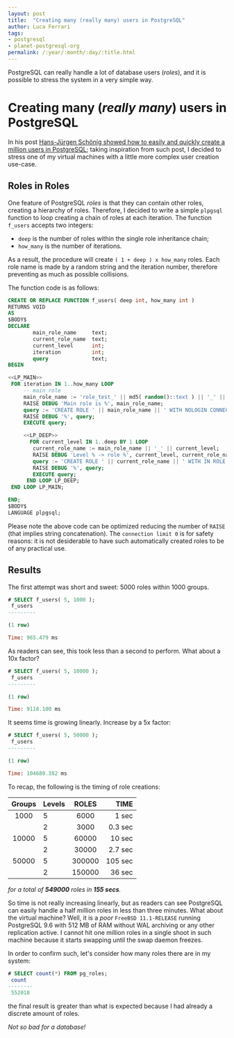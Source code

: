 ```yaml
---
layout: post
title:  "Creating many (really many) users in PostgreSQL"
author: Luca Ferrari
tags:
- postgresql
- planet-postgresql-org
permalink: /:year/:month/:day/:title.html
---
```


PostgreSQL can really handle a lot of database users (*roles*), and it is possible to stress the system in a very simple way.

# Creating many (*really many*) users in PostgreSQL

In his post [Hans-Jürgen Schönig showed how to easily and quickly create a million users in PostgreSQL](https://www.cybertec-postgresql.com/en/creating-1-million-users-in-postgresql/); taking inspiration from such post, I decided to stress one of my virtual machines with a little more complex user creation use-case.

## Roles in Roles

One feature of PostgreSQL *roles* is that they can contain other roles, creating a hierarchy of roles. Therefore, I decided to write a simple `plpgsql` function to loop creating a chain of roles at each iteration. The function `f_users` accepts two integers:
- `deep` is the number of roles within the single role inheritance chain;
- `how_many` is the number of iterations.

As a result, the procedure will create `( 1 + deep ) x how_many` roles. Each role name is made by a random string and the iteration number, therefore preventing as much as possible collisions.

The function code is as follows:

```sql
CREATE OR REPLACE FUNCTION f_users( deep int, how_many int )
RETURNS VOID
AS
$BODY$
DECLARE
        main_role_name     text;
        current_role_name  text;
        current_level      int;
        iteration          int;
        query              text;
BEGIN

<<LP_MAIN>>
 FOR iteration IN 1..how_many LOOP
     -- main role
     main_role_name := 'role_test_' || md5( random()::text ) || '_' || iteration;
     RAISE DEBUG 'Main role is %', main_role_name;
     query := 'CREATE ROLE ' || main_role_name || ' WITH NOLOGIN CONNECTION LIMIT 0;';
     RAISE DEBUG '%', query;
     EXECUTE query;

     <<LP_DEEP>>
       FOR current_level IN 1..deep BY 1 LOOP
        current_role_name := main_role_name || '_' || current_level;
        RAISE DEBUG 'Level % -> role %', current_level, current_role_name;
        query := 'CREATE ROLE ' || current_role_name || ' WITH IN ROLE ' || main_role_name ||  ' NOLOGIN CONNECTION LIMIT 0;';
        RAISE DEBUG '%', query;
        EXECUTE query;
      END LOOP LP_DEEP;
 END LOOP LP_MAIN;

END;
$BODY$
LANGUAGE plpgsql;
```

Please note the above code can be optimized reducing the number of `RAISE` (that implies string concatenation).
The `connection limit 0` is for safety reasons: it is not desiderable to have such automatically created roles to be of any practical use.


## Results

The first attempt was short and sweet: 5000 roles within 1000 groups.

```sql
# SELECT f_users( 5, 1000 );
 f_users
---------

(1 row)

Time: 965.479 ms
```

As readers can see, this took less than a second to perform. What about a 10x factor?

```sql
# SELECT f_users( 5, 10000 );
 f_users
---------

(1 row)

Time: 9118.100 ms
```

It seems time is growing linearly.
Increase by a 5x factor:

```sql
# SELECT f_users( 5, 50000 );
 f_users
---------

(1 row)

Time: 104680.382 ms
```

To recap, the following is the timing of role creations:


| Groups   | Levels   |         ROLES |        TIME |
|:--------:| -------- |:-------------:|------------:|
| 1000     |    5     | 6000          | 1 sec       |
|          |    2     | 3000          | 0.3 sec     |
| 10000    |    5     | 60000         | 10 sec      |
|          |    2     | 30000         | 2.7 sec     |
| 50000    |    5     | 300000        | 105 sec     |
|          |    2     | 150000        | 36 sec      |


*for a total of __549000__ roles in __155 secs__.*



So time is not really increasing linearly, but as readers can see PostgreSQL can easily handle a half million roles in less than three minutes.
What about the virtual machine? Well, it is a *poor* `FreeBSD 11.1-RELEASE` running PostgreSQL 9.6 with 512 MB of RAM without WAL archiving or any other replication active. I cannot hit one million roles in a single shoot in such machine because it starts swapping until the swap daemon freezes.

In order to confirm such, let's consider how many roles there are in my system:

```sql
# SELECT count(*) FROM pg_roles;
 count
--------
 552018
```

the final result is greater than what is expected because I had already a discrete amount of roles.


*Not so bad for a database!*
